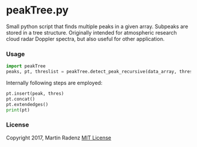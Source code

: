 # peakTree.py

Small python script that finds multiple peaks in a given array. Subpeaks are stored in a tree structure.
Originally intended for atmospheric research cloud radar Doppler spectra, but also useful for other application.

### Usage

```python
import peakTree
peaks, pt, threslist = peakTree.detect_peak_recursive(data_array, threshold, lambda thres: thres*1.5)
```

Internally following steps are employed:
```python
pt.insert(peak, thres)
pt.concat()
pt.extendedges()
print(pt)
```



### License
Copyright 2017, Martin Radenz
[MIT License](http://www.opensource.org/licenses/mit-license.php)